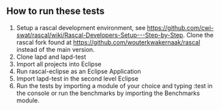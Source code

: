 ## How to run these tests

1. Setup a rascal development environment, see https://github.com/cwi-swat/rascal/wiki/Rascal-Developers-Setup---Step-by-Step. Clone the rascal fork found at https://github.com/wouterkwakernaak/rascal instead of the main version.
2. Clone lapd and lapd-test
3. Import all projects into Eclipse
4. Run rascal-eclipse as an Eclipse Application
5. Import lapd-test in the second level Eclipse
6. Run the tests by importing a module of your choice and typing :test in the console or run the benchmarks by importing the Benchmarks module.
